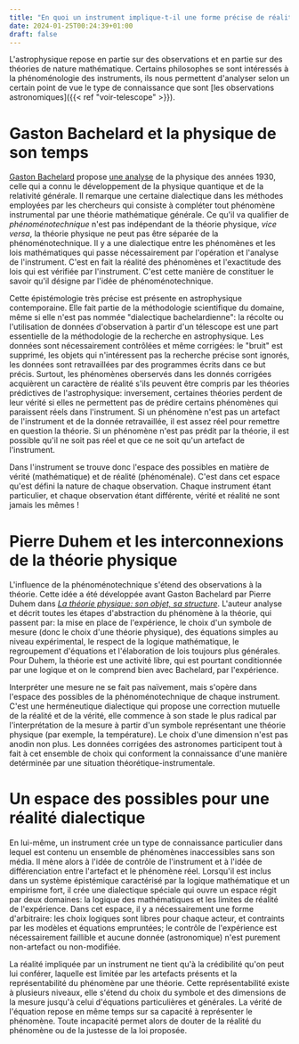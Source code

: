 ```yaml
---
title: "En quoi un instrument implique-t-il une forme précise de réalité ?"
date: 2024-01-25T00:24:39+01:00
draft: false
---
```


L'astrophysique repose en partie sur des observations et en partie sur des théories de nature mathématique. Certains philosophes se sont intéressés à la phénoménologie des instruments, ils nous permettent d'analyser selon un certain point de vue le type de connaissance que sont [les observations astronomiques]({{< ref "voir-telescope" >}}).

# Gaston Bachelard et la physique de son temps

[Gaston Bachelard](https://fr.wikipedia.org/wiki/Gaston_Bachelard "Philosophe des sciences et ancien directeur de l'IHPST.") propose [une analyse](https://fr.wikipedia.org/wiki/Le_Nouvel_Esprit_scientifique "Le livre est disponible au format pdf sur le web.") de la physique des années 1930, celle qui a connu le développement de la physique quantique et de la relativité générale. Il remarque une certaine dialectique dans les méthodes employées par les chercheurs qui consiste à compléter tout phénomène instrumental par une théorie mathématique générale. Ce qu'il va qualifier de *phénoménotechnique* n'est pas indépendant de la théorie physique, *vice versa*, la théorie physique ne peut pas être séparée de la phénoménotechnique. Il y a une dialectique entre les phénomènes et les lois mathématiques qui passe nécessairement par l'opération et l'analyse de l'instrument. C'est en fait la réalité des phénomènes et l'exactitude des lois qui est vérifiée par l'instrument. C'est cette manière de constituer le savoir qu'il désigne par l'idée de phénoménotechnique.

Cette épistémologie très précise est présente en astrophysique contemporaine. Elle fait partie de la méthodologie scientifique du domaine, même si elle n'est pas nommée "dialectique bachelardienne": la récolte ou l'utilisation de données d'observation à partir d'un télescope est une part essentielle de la méthodologie de la recherche en astrophysique. Les données sont nécessairement contrôlées et même corrigées: le "bruit" est supprimé, les objets qui n'intéressent pas la recherche précise sont ignorés, les données sont retravaillées par des programmes écrits dans ce but précis. Surtout, les phénomènes oberservés dans les donnés corrigées acquièrent un caractère de réalité s'ils peuvent être compris par les théories prédictives de l'astrophysique: inversement, certaines théories perdent de leur vérité si elles ne permettent pas de prédire certains phénomènes qui paraissent réels dans l'instrument. Si un phénomène n'est pas un artefact de l'instrument et de la donnée retravaillée, il est assez réel pour remettre en question la théorie. Si un phénomène n'est pas prédit par la théorie, il est possible qu'il ne soit pas réel et que ce ne soit qu'un artefact de l'instrument.

Dans l'instrument se trouve donc l'espace des possibles en matière de vérité (mathématique) et de réalité (phénoménale). C'est dans cet espace qu'est défini la nature de chaque observation. Chaque instrument étant particulier, et chaque observation étant différente, vérité et réalité ne sont jamais les mêmes !

# Pierre Duhem et les interconnexions de la théorie physique

L'influence de la phénoménotechnique s'étend des observations à la théorie. Cette idée a été développée avant Gaston Bachelard par Pierre Duhem dans [*La théorie physique: son objet, sa structure*](https://gallica.bnf.fr/ark:/12148/bpt6k951903/f5.item). L'auteur analyse et décrit toutes les étapes d'abstraction du phénomène à la théorie, qui passent par: la mise en place de l'expérience, le choix d'un symbole de mesure (donc le choix d'une théorie physique), des équations simples au niveau expérimental, le respect de la logique mathématique, le regroupement d'équations et l'élaboration de lois toujours plus générales. Pour Duhem, la théorie est une activité libre, qui est pourtant conditionnée par une logique et on le comprend bien avec Bachelard, par l'expérience.

Interpréter une mesure ne se fait pas naïvement, mais s'opère dans l'espace des possibles de la phénoménotechnique de chaque instrument. C'est une herméneutique dialectique qui propose une correction mutuelle de la réalité et de la vérité, elle commence à son stade le plus radical par l'interprétation de la mesure à partir d'un symbole représentant une théorie physique (par exemple, la température). Le choix d'une dimension n'est pas anodin non plus. Les données corrigées des astronomes participent tout à fait à cet ensemble de choix qui conforment la connaissance d'une manière detérminée par une situation théorétique-instrumentale.

# Un espace des possibles pour une réalité dialectique

En lui-même, un instrument crée un type de connaissance particulier dans lequel est contenu un ensemble de phénomènes inaccessibles sans son média. Il mène alors à l'idée de contrôle de l'instrument et à l'idée de différenciation entre l'artefact et le phénomène réel. Lorsqu'il est inclus dans un système épistémique caractérisé par la logique mathématique et un empirisme fort, il crée une dialectique spéciale qui ouvre un espace régit par deux domaines: la logique des mathématiques et les limites de réalité de l'expérience. Dans cet espace, il y a nécessairement une forme d'arbitraire: les choix logiques sont libres pour chaque acteur, et contraints par les modèles et équations empruntées; le contrôle de l'expérience est nécessairement faillible et aucune donnée (astronomique) n'est purement non-artefact ou non-modifiée.

La réalité impliquée par un instrument ne tient qu'à la crédibilité qu'on peut lui conférer, laquelle est limitée par les artefacts présents et la représentabilité du phénomène par une théorie. Cette représentabilité existe à plusieurs niveaux, elle s'étend du choix du symbole et des dimensions de la mesure jusqu'à celui d'équations particulières et générales. La vérité de l'équation repose en même temps sur sa capacité à représenter le phénomène. Toute incapacité permet alors de douter de la réalité du phénomène ou de la justesse de la loi proposée.
